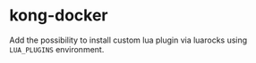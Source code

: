 # kong-docker

Add the possibility to install custom lua plugin via luarocks using `LUA_PLUGINS` environment.
